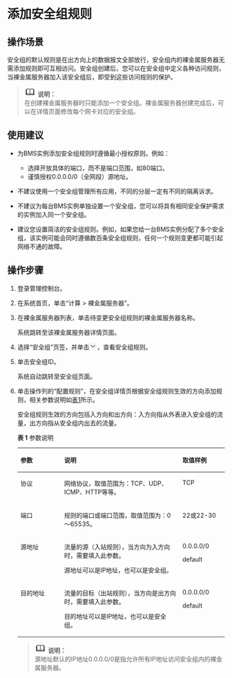# 添加安全组规则<a name="zh-cn_topic_0028313245"></a>

## 操作场景<a name="section5621376572"></a>

安全组的默认规则是在出方向上的数据报文全部放行，安全组内的裸金属服务器无需添加规则即可互相访问。安全组创建后，您可以在安全组中定义各种访问规则，当裸金属服务器加入该安全组后，即受到这些访问规则的保护。

>![](public_sys-resources/icon-note.gif) **说明：**   
>在创建裸金属服务器时只能添加一个安全组。裸金属服务器创建完成后，可以在详情页面修改每个网卡对应的安全组。  

## 使用建议<a name="section1129171522614"></a>

-   为BMS实例添加安全组规则时遵循最小授权原则。例如：
    -   选择开放具体的端口，而不是端口范围，如80端口。
    -   谨慎授权0.0.0.0/0（全网段）源地址。

-   不建议使用一个安全组管理所有应用，不同的分层一定有不同的隔离诉求。
-   不建议为每台BMS实例单独设置一个安全组，您可以将具有相同安全保护需求的实例加入同一个安全组。
-   建议您设置简洁的安全组规则。例如，如果您给一台BMS实例分配了多个安全组，该实例可能会同时遵循数百条安全组规则，任何一个规则变更都可能引起网络不通的故障。

## 操作步骤<a name="section10722192617297"></a>

1.  登录管理控制台。
2.  在系统首页，单击“计算 \> 裸金属服务器”。
3.  在裸金属服务器列表，单击待变更安全组规则的裸金属服务器名称。

    系统跳转至该裸金属服务器详情页面。

4.  选择“安全组”页签，并单击![](figures/5-6.png)，查看安全组规则。
5.  单击安全组ID。

    系统自动跳转至安全组页面。

6.  单击操作列的“配置规则”，在安全组详情页根据安全组规则生效的方向添加规则，相关参数说明如[表1](#table335513383514)所示。

    安全组规则生效的方向包括入方向和出方向：入方向指从外表进入安全组的流量，出方向指从安全组内出去的流量。

    **表 1**  参数说明

    <a name="table335513383514"></a>
    <table><thead align="left"><tr id="row203581133123514"><th class="cellrowborder" valign="top" width="21.060000000000002%" id="mcps1.2.4.1.1"><p id="p6359123319355"><a name="p6359123319355"></a><a name="p6359123319355"></a>参数</p>
    </th>
    <th class="cellrowborder" valign="top" width="57.08%" id="mcps1.2.4.1.2"><p id="p03602336359"><a name="p03602336359"></a><a name="p03602336359"></a>说明</p>
    </th>
    <th class="cellrowborder" valign="top" width="21.86%" id="mcps1.2.4.1.3"><p id="p536113334353"><a name="p536113334353"></a><a name="p536113334353"></a>取值样例</p>
    </th>
    </tr>
    </thead>
    <tbody><tr id="row73621433103510"><td class="cellrowborder" valign="top" width="21.060000000000002%" headers="mcps1.2.4.1.1 "><p id="p1236312336353"><a name="p1236312336353"></a><a name="p1236312336353"></a>协议</p>
    </td>
    <td class="cellrowborder" valign="top" width="57.08%" headers="mcps1.2.4.1.2 "><p id="p193631337352"><a name="p193631337352"></a><a name="p193631337352"></a>网络协议，取值范围为：TCP、UDP、ICMP、HTTP等等。</p>
    </td>
    <td class="cellrowborder" valign="top" width="21.86%" headers="mcps1.2.4.1.3 "><p id="p14364833153520"><a name="p14364833153520"></a><a name="p14364833153520"></a>TCP</p>
    </td>
    </tr>
    <tr id="row123671533143517"><td class="cellrowborder" valign="top" width="21.060000000000002%" headers="mcps1.2.4.1.1 "><p id="p8367133123514"><a name="p8367133123514"></a><a name="p8367133123514"></a>端口</p>
    </td>
    <td class="cellrowborder" valign="top" width="57.08%" headers="mcps1.2.4.1.2 "><p id="p2367153383514"><a name="p2367153383514"></a><a name="p2367153383514"></a>规则的端口或端口范围，取值范围为：0～65535。</p>
    </td>
    <td class="cellrowborder" valign="top" width="21.86%" headers="mcps1.2.4.1.3 "><p id="p1536873320355"><a name="p1536873320355"></a><a name="p1536873320355"></a>22或22-30</p>
    </td>
    </tr>
    <tr id="row2368183363513"><td class="cellrowborder" valign="top" width="21.060000000000002%" headers="mcps1.2.4.1.1 "><p id="p1036913339351"><a name="p1036913339351"></a><a name="p1036913339351"></a>源地址</p>
    </td>
    <td class="cellrowborder" valign="top" width="57.08%" headers="mcps1.2.4.1.2 "><p id="p108388761418"><a name="p108388761418"></a><a name="p108388761418"></a>流量的源（入站规则），当方向为入方向时，需要填入此参数。</p>
    <p id="p5369143343516"><a name="p5369143343516"></a><a name="p5369143343516"></a>源地址可以是IP地址，也可以是安全组。</p>
    </td>
    <td class="cellrowborder" valign="top" width="21.86%" headers="mcps1.2.4.1.3 "><p id="p537013313356"><a name="p537013313356"></a><a name="p537013313356"></a>0.0.0.0/0</p>
    <p id="p14371133333513"><a name="p14371133333513"></a><a name="p14371133333513"></a>default</p>
    </td>
    </tr>
    <tr id="row337112338359"><td class="cellrowborder" valign="top" width="21.060000000000002%" headers="mcps1.2.4.1.1 "><p id="p113725338352"><a name="p113725338352"></a><a name="p113725338352"></a>目的地址</p>
    </td>
    <td class="cellrowborder" valign="top" width="57.08%" headers="mcps1.2.4.1.2 "><p id="p8389166121417"><a name="p8389166121417"></a><a name="p8389166121417"></a>流量的目标（出站规则），当方向是出方向时，需要填入此参数。</p>
    <p id="p137316337354"><a name="p137316337354"></a><a name="p137316337354"></a>目的地址可以是IP地址，也可以是安全组。</p>
    </td>
    <td class="cellrowborder" valign="top" width="21.86%" headers="mcps1.2.4.1.3 "><p id="p937418336358"><a name="p937418336358"></a><a name="p937418336358"></a>0.0.0.0/0</p>
    <p id="p43759338358"><a name="p43759338358"></a><a name="p43759338358"></a>default</p>
    </td>
    </tr>
    </tbody>
    </table>

    >![](public_sys-resources/icon-note.gif) **说明：**   
    >源地址默认的IP地址0.0.0.0/0是指允许所有IP地址访问安全组内的裸金属服务器。  


